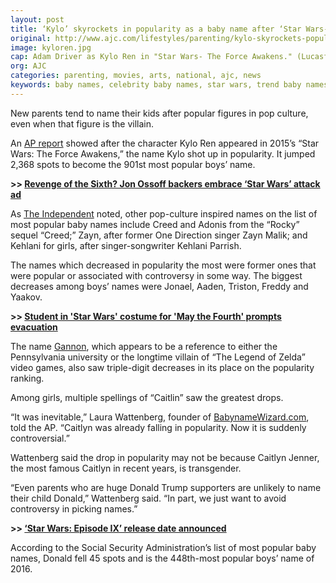 ```yaml
---
layout: post
title: ‘Kylo’ skyrockets in popularity as a baby name after ‘Star Wars- The Force Awakens’
original: http://www.ajc.com/lifestyles/parenting/kylo-skyrockets-popularity-baby-name-after-star-wars-the-force-awakens/d3pdWc1eDWuN0LAkph9PQO/
image: kyloren.jpg
cap: Adam Driver as Kylo Ren in "Star Wars- The Force Awakens." (Lucasfilm / Disney)
org: AJC
categories: parenting, movies, arts, national, ajc, news
keywords: baby names, celebrity baby names, star wars, trend baby names
---
```


New parents tend to name their kids after popular figures in pop culture, even when that figure is the villain. 

<!--break-->

An [AP report](http://hosted.ap.org/dynamic/stories/U/US_BABY_NAMES?SITE=AP&SECTION=HOME&TEMPLATE=DEFAULT&CTIME=2017-05-12-09-44-57) showed after the character Kylo Ren appeared in 2015’s “Star Wars: The Force Awakens,” the name Kylo shot up in popularity. It jumped 2,368 spots to become the 901st most popular boys’ name.

**﻿&gt;&gt; [Revenge of the Sixth? Jon Ossoff backers embrace ‘Star Wars’ attack ad](http://politics.blog.ajc.com/2017/03/02/jon-ossoff-backers-embrace-star-wars-attack-ad/)**   

As [The Independent](https://www.independent.co.uk/arts-entertainment/films/news/star-wars-episode-7-villain-sees-rise-in-baby-name-kylo-ren-adam-driver-the-force-awakens-a7733856.html) noted, other pop-culture inspired names on the list of most popular baby names include Creed and Adonis from the “Rocky” sequel “Creed;” Zayn, after former One Direction singer Zayn Malik; and Kehlani for girls, after singer-songwriter Kehlani Parrish. 

The names which decreased in popularity the most were former ones that were popular or associated with controversy in some way. The biggest decreases among boys’ names were Jonael, Aaden, Triston, Freddy and Yaakov.

**﻿&gt;&gt; [Student in 'Star Wars' costume for 'May the Fourth' prompts evacuation](http://www.ajc.com/news/national/student-star-wars-costume-for-may-the-fourth-prompts-evacuation/LJIKVyIm7SPXF6axt4znTJ/)**   

The name [Gannon](https://en.wikipedia.org/wiki/Gannon), which appears to be a reference to either the Pennsylvania university or the longtime villain of “The Legend of Zelda” video games, also saw triple-digit decreases in its place on the popularity ranking. 

Among girls, multiple spellings of “Caitlin” saw the greatest drops. 

“It was inevitable,” Laura Wattenberg, founder of [BabynameWizard.com](http://babynamewizard.com/), told the AP. “Caitlyn was already falling in popularity. Now it is suddenly controversial.” 

Wattenberg said the drop in popularity may not be because Caitlyn Jenner, the most famous Caitlyn in recent years, is transgender.

“Even parents who are huge Donald Trump supporters are unlikely to name their child Donald,” Wattenberg said. “In part, we just want to avoid controversy in picking names.” 

**﻿&gt;&gt; [‘Star Wars: Episode IX’ release date announced](http://www.ajc.com/entertainment/star-wars-episode-release-date-announced/YWIbAI4MnkpC10u53u4EqN/)**   

According to the Social Security Administration’s list of most popular baby names, Donald fell 45 spots and is the 448th-most popular boys’ name of 2016.